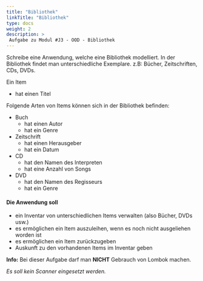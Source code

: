 ```yaml
---
title: "Bibliothek"
linkTitle: "Bibliothek"
type: docs
weight: 2
description: >
 Aufgabe zu Modul #J3 - OOD - Bibliothek
---
```


Schreibe eine Anwendung, welche eine Bibliothek modelliert.
In der Bibliothek findet man unterschiedliche Exemplare. z.B: Bücher, Zeitschriften, CDs, DVDs.

Ein Item
- hat einen Titel

Folgende Arten von Items können sich in der Bibliothek befinden:
- Buch
  - hat einen Autor
  - hat ein Genre
- Zeitschrift
  - hat einen Herausgeber
  - hat ein Datum
- CD
  - hat den Namen des Interpreten
  - hat eine Anzahl von Songs
- DVD
  - hat den Namen des Regisseurs
  - hat ein Genre

#### Die Anwendung soll
- ein Inventar von unterschiedlichen Items verwalten (also Bücher, DVDs usw.)
- es ermöglichen ein Item auszuleihen, wenn es noch nicht ausgeliehen worden ist
- es ermöglichen ein Item zurückzugeben
- Auskunft zu den vorhandenen Items im Inventar geben

**Info:** Bei dieser Aufgabe darf man **NICHT** Gebrauch von Lombok machen.

*Es soll kein Scanner eingesetzt werden.*


